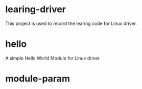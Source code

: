 # learing-driver
This project is used to record the learing code for Linux driver.

# hello
A simple Hello World Module for Linux driver.

# module-param

